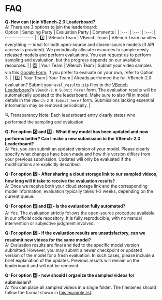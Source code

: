 # FAQ

**Q: How can I join VBench-2.0 Leaderboard?**<br>
A: There are 3 options to join the leaderboard:<br>
Option | Sampling Party | Evaluation Party |              Comments                         |
| :---: | :---: |  :---: |        :--------------    | 
| 1️⃣ | VBench Team | VBench Team | VBench Team handles everything — ideal for both open-source and closed-source models (if API access is provided). We periodically allocate resources to sample newly released models and perform evaluations. You can request us to perform sampling and evaluation, but the progress depends on our available resources. |
| 2️⃣ | Your Team | VBench Team | Submit your video samples via this [Google Form](https://forms.gle/rjH6hmAHpZhRGdkv5). If you prefer to evaluate on your own, refer to Option 3. |
| 3️⃣ | Your Team | Your Team | Already performed the full VBench-2.0 evaluation? Submit your `eval_results.zip` files to the [VBench Leaderboard](https://huggingface.co/spaces/Vchitect/VBench_Leaderboard)'s `VBench-2.0 Submit here!` form. The evaluation results will be automatically updated to the leaderboard. Make sure to also fill in model details in the `VBench-2.0 Submit here!` form. Submissions lacking essential information may be removed periodically. |

🔍 Transparency Note: Each leaderboard entry clearly states who performed the sampling and evaluation.



**Q: For option 2️⃣ and 3️⃣ - What if my model has been updated and now performs better? Can I make a new submission to the VBench-2.0 Leaderboard?**<br>
A: Yes, you can submit an updated version of your model. Please clearly specify what changes have been made and how this version differs from your previous submission. Updates will only be evaluated if the modifications are explicitly described.

**Q: For option 2️⃣ - After sharing a cloud storage link to our sampled videos, how long will it take to receive the evaluation results?**<br>
A: Once we receive both your cloud storage link and the corresponding model information, evaluation typically takes 1–2 weeks, depending on the current queue.

**Q: For option 1️⃣ and 2️⃣ - Is the evaluation fully automated?**<br>
A: Yes. The evaluation strictly follows the open-source procedure available in our official code repository. It is fully reproducible, with no manual intervention or subjective judgment involved.

**Q: For option 2️⃣ - If the evaluation results are unsatisfactory, can we resubmit new videos for the same model?**<br>
A: Evaluation results are final and tied to the specific model version submitted. However, you may submit a newer checkpoint or updated version of the model for a fresh evaluation. In such cases, please include a brief explanation of the updates. Previous results will remain on the leaderboard and will not be removed.

**Q: For option 2️⃣ - how should I organize the sampled videos for submission?**<br>
A: You can place all sampled videos in a single folder. The filenames should follow the format shown in [this example list](https://github.com/Vchitect/VBench/blob/master/VBench-2.0/sampled_videos/sampled_videos.txt).